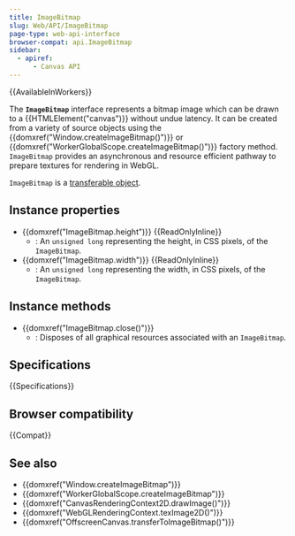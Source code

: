 ```yaml
---
title: ImageBitmap
slug: Web/API/ImageBitmap
page-type: web-api-interface
browser-compat: api.ImageBitmap
sidebar:
  - apiref:
      - Canvas API
---
```


{{AvailableInWorkers}}

The **`ImageBitmap`** interface represents a bitmap image which can be drawn to a {{HTMLElement("canvas")}} without undue latency. It can be created from a variety of source objects using the {{domxref("Window.createImageBitmap()")}} or {{domxref("WorkerGlobalScope.createImageBitmap()")}} factory method. `ImageBitmap` provides an asynchronous and resource efficient pathway to prepare textures for rendering in WebGL.

`ImageBitmap` is a [transferable object](/en-US/docs/Web/API/Web_Workers_API/Transferable_objects).

## Instance properties

- {{domxref("ImageBitmap.height")}} {{ReadOnlyInline}}
  - : An `unsigned long` representing the height, in CSS pixels, of the `ImageBitmap`.
- {{domxref("ImageBitmap.width")}} {{ReadOnlyInline}}
  - : An `unsigned long` representing the width, in CSS pixels, of the `ImageBitmap`.

## Instance methods

- {{domxref("ImageBitmap.close()")}}
  - : Disposes of all graphical resources associated with an `ImageBitmap`.

## Specifications

{{Specifications}}

## Browser compatibility

{{Compat}}

## See also

- {{domxref("Window.createImageBitmap")}}
- {{domxref("WorkerGlobalScope.createImageBitmap")}}
- {{domxref("CanvasRenderingContext2D.drawImage()")}}
- {{domxref("WebGLRenderingContext.texImage2D()")}}
- {{domxref("OffscreenCanvas.transferToImageBitmap()")}}
